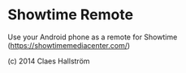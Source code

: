 Showtime Remote
===============

Use your Android phone as a remote for Showtime (https://showtimemediacenter.com/)

(c) 2014 Claes Hallström
